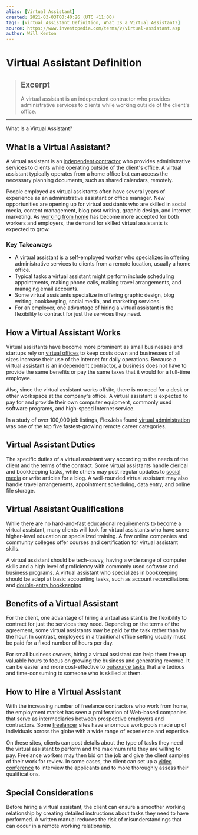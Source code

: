 ```yaml
---
alias: [Virtual Assistant]
created: 2021-03-03T00:40:26 (UTC +11:00)
tags: [Virtual Assistant Definition, What Is a Virtual Assistant?]
source: https://www.investopedia.com/terms/v/virtual-assistant.asp
author: Will Kenton
---
```


# Virtual Assistant Definition

> ## Excerpt
> A virtual assistant is an independent contractor who provides administrative services to clients while working outside of the client's office.

---

What Is a Virtual Assistant?
## What Is a Virtual Assistant?

A virtual assistant is an [independent contractor](https://www.investopedia.com/terms/i/independent-contractor.asp) who provides administrative services to clients while operating outside of the client's office. A virtual assistant typically operates from a home office but can access the necessary planning documents, such as shared calendars, remotely.

People employed as virtual assistants often have several years of experience as an administrative assistant or office manager. New opportunities are opening up for virtual assistants who are skilled in social media, content management, blog post writing, graphic design, and Internet marketing. As [working from home](https://www.investopedia.com/personal-finance/work-from-home-guide/) has become more accepted for both workers and employers, the demand for skilled virtual assistants is expected to grow.

### Key Takeaways

-   A virtual assistant is a self-employed worker who specializes in offering administrative services to clients from a remote location, usually a home office.
-   Typical tasks a virtual assistant might perform include scheduling appointments, making phone calls, making travel arrangements, and managing email accounts.
-   Some virtual assistants specialize in offering graphic design, blog writing, bookkeeping, social media, and marketing services.
-   For an employer, one advantage of hiring a virtual assistant is the flexibility to contract for just the services they need.

## How a Virtual Assistant Works

Virtual assistants have become more prominent as small businesses and startups rely on [virtual offices](https://www.investopedia.com/terms/v/virtual-office.asp) to keep costs down and businesses of all sizes increase their use of the Internet for daily operations. Because a virtual assistant is an independent contractor, a business does not have to provide the same benefits or pay the same taxes that it would for a full-time employee.

Also, since the virtual assistant works offsite, there is no need for a desk or other workspace at the company's office. A virtual assistant is expected to pay for and provide their own computer equipment, commonly used software programs, and high-speed Internet service.

In a study of over 100,000 job listings, FlexJobs found [virtual administration](https://www.flexjobs.com/blog/post/fastest-growing-remote-career-categories/) was one of the top five fastest-growing remote career categories.

## Virtual Assistant Duties

The specific duties of a virtual assistant vary according to the needs of the client and the terms of the contract. Some virtual assistants handle clerical and bookkeeping tasks, while others may post regular updates to [social media](https://www.investopedia.com/terms/s/social-media.asp) or write articles for a blog. A well-rounded virtual assistant may also handle travel arrangements, appointment scheduling, data entry, and online file storage.

## Virtual Assistant Qualifications

While there are no hard-and-fast educational requirements to become a virtual assistant, many clients will look for virtual assistants who have some higher-level education or specialized training. A few online companies and community colleges offer courses and certification for virtual assistant skills.

A virtual assistant should be tech-savvy, having a wide range of computer skills and a high level of proficiency with commonly used software and business programs. A virtual assistant who specializes in bookkeeping should be adept at basic accounting tasks, such as account reconciliations and [double-entry bookkeeping](https://www.investopedia.com/terms/d/double-entry.asp).

## Benefits of a Virtual Assistant

For the client, one advantage of hiring a virtual assistant is the flexibility to contract for just the services they need. Depending on the terms of the agreement, some virtual assistants may be paid by the task rather than by the hour. In contrast, employees in a traditional office setting usually must be paid for a fixed number of hours per day.

For small business owners, hiring a virtual assistant can help them free up valuable hours to focus on growing the business and generating revenue. It can be easier and more cost-effective to [outsource tasks](https://www.investopedia.com/terms/o/outsourcing.asp) that are tedious and time-consuming to someone who is skilled at them.

## How to Hire a Virtual Assistant

With the increasing number of freelance contractors who work from home, the employment market has seen a proliferation of Web-based companies that serve as intermediaries between prospective employers and contractors. Some [freelancer](https://www.investopedia.com/terms/f/freelancer.asp) sites have enormous work pools made up of individuals across the globe with a wide range of experience and expertise.

On these sites, clients can post details about the type of tasks they need the virtual assistant to perform and the maximum rate they are willing to pay. Freelance workers may then bid on the job and give the client samples of their work for review. In some cases, the client can set up a [video conference](https://www.investopedia.com/terms/v/video-conferencing.asp) to interview the applicants and to more thoroughly assess their qualifications.

## Special Considerations

Before hiring a virtual assistant, the client can ensure a smoother working relationship by creating detailed instructions about tasks they need to have performed. A written manual reduces the risk of misunderstandings that can occur in a remote working relationship.
